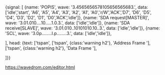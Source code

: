 {signal: [ 
{name: 'POPIS', wave: '3.4565656578105656565683.', data: ['idle','start', 'A6', 'A5', 'A4', 'A3', 'A2', 'A1', 'A0','r/W','ACK','D7', 'D6', 'D5', 'D4', 'D3', 'D2', 'D1', 'D0','ACK','idle']}, 
{name: 'SDA request[MASTER]', wave: '3.01.010....10.....1.0.3.', data: ['idle','idle']},
{name: 'SDA receive[SLAVE]', wave: '3.01.010..10101010.10..3.', data: ['idle','idle']},
{name: 'SCL', wave: '3.0p........l.p........3.', data: ['idle','idle']},
 
],
head: {text:
  ['tspan',
    ['tspan', {class:'warning h2'}, 'Address Frame                        '],
    ['tspan', {class:'warning h2'}, 'Data Frame '],

]}}

https://wavedrom.com/editor.html

